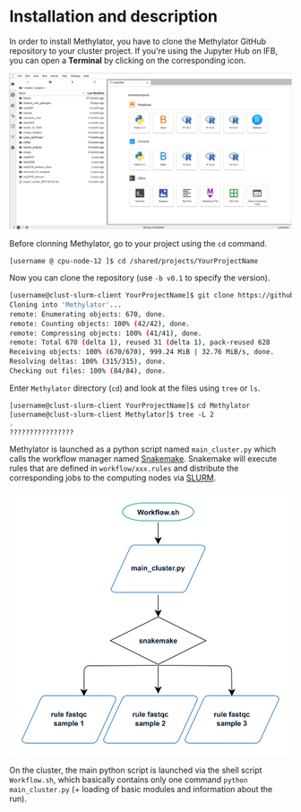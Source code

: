 # Installation and description

In order to install Methylator, you  have to clone the Methylator GitHub repository to your cluster project. 
If you're using the Jupyter Hub on IFB, you can open a **Terminal** by clicking on the corresponding icon. 

![jupyterHub](img/JupyterHub.png)

Before clonning Methylator, go to your project using the `cd` command.

```
[username @ cpu-node-12 ]$ cd /shared/projects/YourProjectName
```
Now you can clone the repository (use `-b v0.1` to specify the version). 

```bash
[username@clust-slurm-client YourProjectName]$ git clone https://github.com/parisepigenetics/Methylator
Cloning into 'Methylator'...
remote: Enumerating objects: 670, done.
remote: Counting objects: 100% (42/42), done.
remote: Compressing objects: 100% (41/41), done.
remote: Total 670 (delta 1), reused 31 (delta 1), pack-reused 628
Receiving objects: 100% (670/670), 999.24 MiB | 32.76 MiB/s, done.
Resolving deltas: 100% (315/315), done.
Checking out files: 100% (84/84), done.
```
Enter `Methylator` directory (`cd`) and look at the files using `tree` or `ls`.
```
[username@clust-slurm-client YourProjectName]$ cd Methylator
[username@clust-slurm-client Methylator]$ tree -L 2
.
????????????????
```

Methylator is launched as a python script named `main_cluster.py` which calls the workflow manager named [Snakemake](https://snakemake.readthedocs.io/en/stable/snakefiles/rules.html). Snakemake will execute rules that are defined in `workflow/xxx.rules` and distribute the corresponding jobs to the computing nodes via [SLURM](https://ifb-elixirfr.gitlab.io/cluster/doc/slurm/slurm_user_guide/). 

![cluster_chart](img/cluster_chart.pdf.png)


 On the cluster, the main python script is launched via the shell script `Workflow.sh`, which basically contains only one command `python main_cluster.py` (+ loading of basic modules and information about the run).
